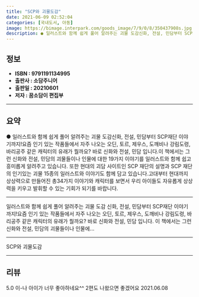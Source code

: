 ```yaml
---
title: "SCP와 괴물도감"
date: 2021-06-09 02:52:04
categories: [국내도서, 아동]
image: https://bimage.interpark.com/goods_image/7/9/0/8/350437908s.jpg
description: ● 일러스트와 함께 쉽게 풀어 알려주는 괴물 도감신화, 전설, 민담부터 SCP재단 이야기까지!요즘 인기 있는 작품들에서 자주 나오는 오딘, 토르, 제우스, 도깨비나 강림도령, 바리공주 같은 캐릭터의 유래가 뭘까요? 바로 신화와 전설, 민담 입니다.이 책에서는 그런 신화와 전설, 민담의
---
```


## **정보**

- **ISBN : 9791191134995**
- **출판사 : 소담주니어**
- **출판일 : 20210601**
- **저자 : 꿈소담이 편집부**

------



## **요약**

●  일러스트와 함께 쉽게 풀어 알려주는 괴물 도감신화, 전설, 민담부터 SCP재단 이야기까지!요즘 인기 있는 작품들에서 자주 나오는 오딘, 토르, 제우스, 도깨비나 강림도령, 바리공주 같은 캐릭터의 유래가 뭘까요? 바로 신화와 전설, 민담 입니다.이 책에서는 그런 신화와 전설, 민담의 괴물들이나 인물에 대한 19가지 이야기를 일러스트와 함께 쉽고 흥미롭게 알려주고 있습니다. 또한 현대의 괴담 사이트인 SCP 재단의 설명과 SCP 재단의 인기있는 괴물 15종의 일러스트와 이야기도 함께 담고 있습니다.고대부터 현대까지 상상력으로 만들어진 총34가지 이야기와 캐릭터를 보면서 우리 아이들도 자유롭게 상상력을 키우고 발휘할 수 있는 기회가 되기를 바랍니다.

------

일러스트와 함께 쉽게 풀어 알려주는 괴물 도감
신화, 전설, 민담부터 SCP재단 이야기까지!요즘 인기 있는 작품들에서 자주 나오는 오딘, 토르, 제우스, 도깨비나 강림도령, 바리공주 같은 캐릭터의 유래가 뭘까요? 바로 신화와 전설, 민담 입니다.
이 책에서는 그런 신화와 전설, 민담의 괴물들이나 인물에... 

------


SCP와 괴물도감 

------


## **리뷰** 

5.0 이-나 아이가 너무 좋아하네요^^ 2편도 나왔으면 좋겠어요 2021.06.08 <br/>
